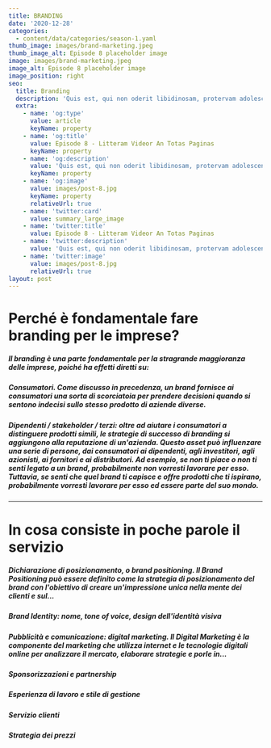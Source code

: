 ```yaml
---
title: BRANDING
date: '2020-12-28'
categories:
  - content/data/categories/season-1.yaml
thumb_image: images/brand-marketing.jpeg
thumb_image_alt: Episode 8 placeholder image
image: images/brand-marketing.jpeg
image_alt: Episode 8 placeholder image
image_position: right
seo:
  title: Branding
  description: 'Quis est, qui non oderit libidinosam, protervam adolescentiam'
  extra:
    - name: 'og:type'
      value: article
      keyName: property
    - name: 'og:title'
      value: Episode 8 - Litteram Videor An Totas Paginas
      keyName: property
    - name: 'og:description'
      value: 'Quis est, qui non oderit libidinosam, protervam adolescentiam'
      keyName: property
    - name: 'og:image'
      value: images/post-8.jpg
      keyName: property
      relativeUrl: true
    - name: 'twitter:card'
      value: summary_large_image
    - name: 'twitter:title'
      value: Episode 8 - Litteram Videor An Totas Paginas
    - name: 'twitter:description'
      value: 'Quis est, qui non oderit libidinosam, protervam adolescentiam'
    - name: 'twitter:image'
      value: images/post-8.jpg
      relativeUrl: true
layout: post
---
```

# **Perché è fondamentale fare branding per le imprese?**&#xA;&#xA;

##### Il branding è una parte fondamentale per la stragrande maggioranza delle imprese, poiché ha effetti diretti su:

##### Consumatori. Come discusso in precedenza, un brand fornisce ai consumatori una sorta di scorciatoia per prendere decisioni quando si sentono indecisi sullo stesso prodotto di aziende diverse.

##### Dipendenti / stakeholder / terzi: oltre ad aiutare i consumatori a distinguere prodotti simili, le strategie di successo di branding si aggiungono alla reputazione di un'azienda. Questo asset può influenzare una serie di persone, dai consumatori ai dipendenti, agli investitori, agli azionisti, ai fornitori e ai distributori. Ad esempio, se non ti piace o non ti senti legato a un brand, probabilmente non vorresti lavorare per esso. Tuttavia, se senti che quel brand ti capisce e offre prodotti che ti ispirano, probabilmente vorresti lavorare per esso ed essere parte del suo mondo.

****

# **In cosa consiste in poche parole il servizio**

##### Dichiarazione di posizionamento, o brand positioning. Il Brand Positioning può essere definito come la strategia di posizionamento del brand con l'obiettivo di creare un'impressione unica nella mente dei clienti e sul...

##### Brand Identity: nome, tone of voice, design dell'identità visiva

##### Pubblicità e comunicazione: digital marketing. Il Digital Marketing è la componente del marketing che utilizza internet e le tecnologie digitali online per analizzare il mercato, elaborare strategie e porle in...

##### Sponsorizzazioni e partnership

##### Esperienza di lavoro e stile di gestione

##### Servizio clienti

##### Strategia dei prezzi
